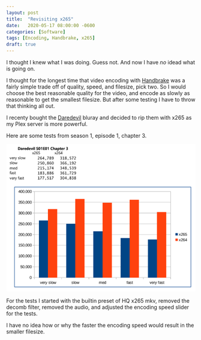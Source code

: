 ```yaml
---
layout: post
title:  "Revisiting x265"
date:   2020-05-17 08:00:00 -0600
categories: [Software]
tags: [Encoding, Handbrake, x265]
draft: true
---
```


I thought I knew what I was doing. Guess not. And now I have *no* idead what is going on.

I thought for the longest time that video encoding with [Handbrake](https://handbrake.fr) was a fairly simple trade off of quality, speed, and filesize, pick two. So I would choose the best reasonable quality for the video, and encode as slowly as reasonable to get the smallest filesize. But after some testing I have to throw that thinking all out.

I recenty bought the [Daredevil](https://www.imdb.com/title/tt3322312/) bluray and decided to rip them with x265 as my Plex server is more powerful.

Here are some tests from season 1, episode 1, chapter 3.

![x265 tesing results](/assets/2020/05/revisiting-x265.png)

For the tests I started with the builtin preset of HQ x265 mkv, removed the decomb filter, removed the audio, and adjusted the encoding speed slider for the tests.

I have no idea how or why the faster the encoding speed would result in the smaller filesize.
